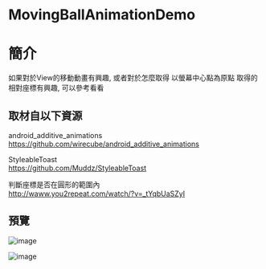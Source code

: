 # MovingBallAnimationDemo

簡介
==================================
如果對於View的移動動畫有興趣, 或者對於怎麼取得 以螢幕中心點為原點 取得的相對座標有興趣, 可以參考看看                                   

取材自以下資源
--------
android_additive_animations                                   
https://github.com/wirecube/android_additive_animations

StyleableToast                                   
https://github.com/Muddz/StyleableToast          

判斷座標是否在圓形的範圍內                                   
http://waww.you2repeat.com/watch/?v=_tYqbUaSZyI                            
                              
預覽
--------
![image](https://i.imgur.com/rqqnARV.png)                                      

![image](https://i.imgur.com/OuBtjyW.png)
